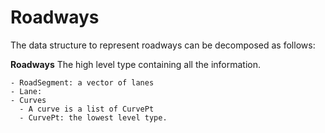 # Roadways

The data structure to represent roadways can be decomposed as follows:

**Roadways**
The high level type containing all the information.

    - RoadSegment: a vector of lanes
    - Lane: 
    - Curves 
      - A curve is a list of CurvePt 
      - CurvePt: the lowest level type. 
